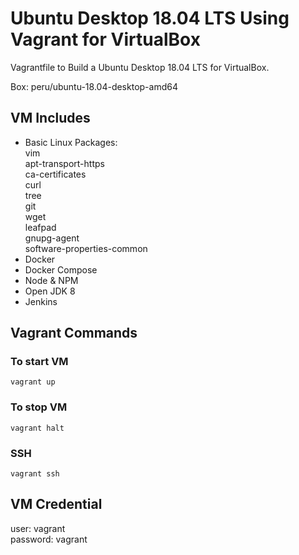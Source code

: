 # Ubuntu Desktop 18.04 LTS Using Vagrant for VirtualBox
Vagrantfile to Build a Ubuntu Desktop 18.04 LTS for VirtualBox.

Box: peru/ubuntu-18.04-desktop-amd64

## VM Includes
- Basic Linux Packages:\
    vim \
    apt-transport-https \
    ca-certificates \
    curl \
    tree \
    git \
    wget \
    leafpad \
    gnupg-agent \
    software-properties-common
- Docker
- Docker Compose
- Node & NPM
- Open JDK 8
- Jenkins

## Vagrant Commands
### To start VM

```vagrant up```

### To stop VM 
```vagrant halt```

### SSH
```vagrant ssh```

## VM Credential
user: vagrant\
password: vagrant 
